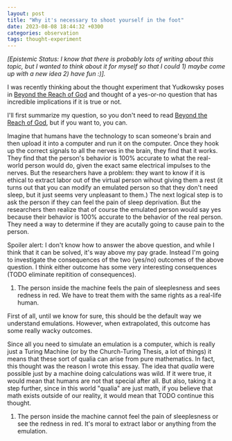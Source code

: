```yaml
---
layout: post
title: "Why it's necessary to shoot yourself in the foot"
date: 2023-08-08 18:44:32 +0300
categories: observation
tags: thought-experiment
---
```


*[Epistemic Status: I know that there is probably lots of writing about this topic, but I wanted to think about it for myself so that I could 1) maybe come up with a new idea 2) have fun :)].*

I was recently thinking about the thought experiment that Yudkowsky poses in [Beyond the Reach of God](https://www.readthesequences.com/Beyond-The-Reach-Of-God) and thought of a yes-or-no question that has incredible implications if it is true or not.

I'll first summarize my question, so you don't need to read [Beyond the Reach of God](https://www.readthesequences.com/Beyond-The-Reach-Of-God), but if you want to, you can.

Imagine that humans have the technology to scan someone's brain and then upload it into a computer and run it on the computer. Once they hook up the correct signals to all the nerves in the brain, they find that it works. They find that the person's behavior is 100% accurate to what the real-world person would do, given the exact same electrical impulses to the nerves. But the researchers have a problem: they want to know if it is ethical to extract labor out of the virtual person wihout giving them a rest (it turns out that you can modify an emulated person so that they don't need sleep, but it just seems very unpleasant to them.) The next logical step is to ask the person if they can feel the pain of sleep deprivation. But the researchers then realize that of course the emulated person would say yes because their behavior is 100% accurate to the behavior of the real person. They need a way to determine if they are acutally going to cause pain to the person.

Spoiler alert: I don't know how to answer the above question, and while I think that it can be solved, it's way above my pay grade. Instead I'm going to investigate the consequences of the two (yes/no) outcomes of the above question. I think either outcome has some very interesting consequences (TODO eliminate repitition of consequences).

1) The person inside the machine feels the pain of sleeplesness and sees redness in red. We have to treat them with the same rights as a real-life human.

First of all, until we know for sure, this should be the default way we understand emulations. However, when extrapolated, this outcome has some really wacky outcomes.

Since all you need to simulate an emulation is a computer, which is really just a Turing Machine (or by the Church-Turing Thesis, a lot of things) it means that these sort of qualia can arise from pure mathematics. In fact, this thought was the reason I wrote this essay. The idea that *qualia* were possible just by a machine doing calculations was wild. If it were true, it would mean that humans are not that special after all. But also, taking it a step further, since in this world "qualia" are just math, if you believe that math exists outside of our reality, it would mean that TODO continue this thought.


1) The person inside the machine cannot feel the pain of sleeplesness or see the redness in red. It's moral to extract labor or anything from the emulation.
